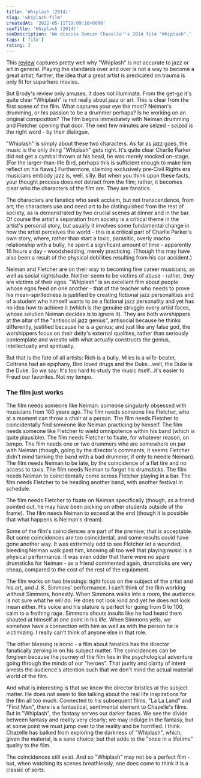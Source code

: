 ```yaml
---
title: 'Whiplash (2014)'
slug: 'whiplash-film'
createdAt: '2022-05-11T19:09:16+0000'
seoTitle: 'Whiplash (2014)'
seoDescription: 'We discuss Damien Chazelle''s 2014 film "Whiplash".'
tags: ['film']
rating: 3
---
```


This <a href="https://www.newyorker.com/culture/richard-brody/whiplash-getting-jazz-right-movies" target="_blank" rel="noopener noreferrer">review</a> captures pretty well why "Whiplash" is not accurate to jazz or art in general. Playing the standards over and over is not a way to become a great artist; further, the idea that a great artist is predicated on trauma is only fit for superhero movies.

But Brody's review only amuses, it does not illuminate. From the get-go it's quite clear "Whiplash" is not really about jazz or art. This is clear from the first scene of the film. What captures your eye the most? Neiman's drumming, or his passion to be a drummer perhaps? Is he working on an original composition? The film begins immediately with Neiman drumming and Fletcher opening that door. The next few minutes are seized - _seized_ is the right word - by their dialogue.

"Whiplash" is simply about these two characters. As far as jazz goes, the music is the only thing "Whiplash" gets right. It's quite clear Charlie Parker did not get a cymbal thrown at his head, he was merely mocked on-stage. (For the larger-than-life Bird, perhaps this is sufficient enough to make him reflect on his flaws.) Furthermore, claiming exclusively pre-Civil Rights era musicians embody jazz is, well, silly. But when you think upon these facts, your thought process does not detract from the film; rather, it becomes clear who the characters of the film are. They are fanatics.

The characters are fanatics who seek acclaim, but not transcendence, from art; the characters use and need art to be distinguished from the rest of society, as is demonstrated by two crucial scenes at dinner and in the bar. Of course the artist's separation from society is a critical theme in the artist's personal story, but usually it involves some fundamental change in how the artist perceives the world - this is a critical part of Charlie Parker's own story, where, rather than start a toxic, parasitic, overly macho relationship with a bully, he spent a significant amount of time - apparently 16 hours a day - woodshedding, merely practicing. (Though this may have also been a result of the physical debilities resulting from his car accident.)

Neiman and Fletcher are on their way to becoming fine career musicians, as well as social nightshade. Neither seem to be victims of abuse - rather, they are victims of their egos. "Whiplash" is an excellent film about people whose egos feed on one another - that of the teacher who needs to prove his mean-spiritedness is justified by creating fictional jazz personalities and of a student who himself wants to be a fictional jazz personality and yet has no idea how to achieve it (which is the genuine struggle every artist faces, whose solution Neiman decides is to ignore it). They are both worshippers at the altar of the "antisocial jazz genius", antisocial because he thinks differently, justified because he is a genius; and just like any false god, the worshippers focus on their deity's external qualities, rather than seriously contemplate and wrestle with what actually constructs the genius, intellectually and spiritually.

But that is the fate of all artists: Rich is a bully, Miles is a wife-beater, Coltrane had an epiphany, Bird loved drugs and the Duke...well, the Duke is the Duke. So we say: It's too hard to study the music itself...it's easier to Freud our favorites. Not my tempo.

### The film just works

The film needs someone like Neiman: someone singularly obsessed with musicians from 100 years ago. The film needs someone like Fletcher, who at a moment can throw a chair at a person. The film needs Fletcher to coincidentally find someone like Neiman practicing by himself. The film needs someone like Fletcher to wield omnipotence within his band (which is quite plausible). The film needs Fletcher to fixate, for whatever reason, on tempo. The film needs one or two drummers who are somewhere on par with Neiman (though, going by the director's comments, it seems Fletcher didn't mind tanking the band with a bad drummer, if only to needle Neiman). The film needs Neiman to be late, by the coincidence of a flat tire and no access to taxis. The film needs Neiman to forget his drumsticks. The film needs Neiman to coincidentally come across Fletcher playing in a bar. The film needs Fletcher to be heading another band, with another festival in schedule.

The film needs Fletcher to fixate on Neiman specifically (though, as a friend pointed out, he may have been picking on other students outside of the frame). The film needs Neiman to exceed at the end (though it is possible that what happens is Neiman's dream).

Some of the film's coincidences are part of the premise; that is acceptable. But some coincidences are too coincidental, and some results could have gone another way. It was extremely odd to see Fletcher let a wounded, bleeding Neiman walk past him, knowing all too well that playing music is a physical performance. It was even odder that there were no spare drumsticks for Neiman - as a friend commented again, drumsticks are very cheap, compared to the cost of the rest of the equipment.

The film works on two blessings: tight focus on the subject of the artist and his art, and J. K. Simmons' performance. I can't think of the film working without Simmons, honestly. When Simmons walks into a room, the audience is not sure what he will do. He does not look kind and yet he does not look mean either. His voice and his stature is perfect for going from 0 to 100, calm to a frothing rage. Simmons shouts insults like he had heard them shouted at himself at one point in his life. When Simmons yells, we somehow have a connection with him as well as with the person he is victimizing. I really can't think of anyone else in that role.

The other blessing is ironic - a film about fanatics has the director fanatically zeroing in on his subject matter. The coincidences can be forgiven because the journey of the film lies in the psychological adventure going through the minds of our "heroes". That purity and clarity of intent arrests the audience's attention such that we don't mind the actual material world of the film.

And what is interesting is that we know the director bristles at the subject matter. He does not seem to like talking about the real life inspirations for the film all too much. Connected to his subsequent films, "La La Land" and "First Man", there is a fantastical, sentimental element to Chazelle's films. But in "Whiplash", the fantasy serves our darker faces. We see the divide between fantasy and reality very clearly; we may indulge in the fantasy, but at some point we must jump over to the reality and be horrified. I think Chazelle has balked from exploring the darkness of "Whiplash", which, given the material, is a sane choice; but that adds to the "once in a lifetime" quality to the film.

The coincidences still exist. And so "Whiplash" may not be a perfect film - but, when watching its scenes breathlessly, one does come to think it is a classic of sorts.
